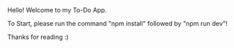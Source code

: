 Hello! Welcome to my To-Do App.

To Start, please run the command "npm install" followed by "npm run dev"!

Thanks for reading :)
